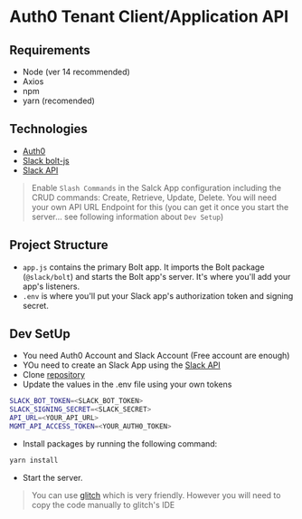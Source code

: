Auth0 Tenant Client/Application API
=================

## Requirements

- Node (ver 14 recommended)
- Axios
- npm
- yarn (recomended)

## Technologies

- [Auth0](https://auth0.com/docs/api/management/v2/#!/Clients/delete_clients_by_id)
- [Slack bolt-js](https://api.slack.com/start/building/bolt-js)
- [Slack API](https://api.slack.com/apps)

> Enable `Slash Commands` in the Salck App configuration including the CRUD commands: Create, Retrieve, Update, Delete. You will need your own API URL Endpoint for this (you can get it once you start the server... see following information about `Dev Setup`)

Project Structure
------------

- `app.js` contains the primary Bolt app. It imports the Bolt package (`@slack/bolt`) and starts the Bolt app's server. It's where you'll add your app's listeners.
- `.env` is where you'll put your Slack app's authorization token and signing secret.

## Dev SetUp

- You need Auth0 Account and Slack Account (Free account are enough)
- YOu need to create an Slack App using the [Slack API](https://api.slack.com/apps)
- Clone [repository](https://github.com/djperezh/Auth0)
- Update the values in the .env file using your own tokens

```bash
SLACK_BOT_TOKEN=<SLACK_BOT_TOKEN>
SLACK_SIGNING_SECRET=<SLACK_SECRET>
API_URL=<YOUR_API_URL>
MGMT_API_ACCESS_TOKEN=<YOUR_AUTH0_TOKEN>
```

- Install packages by running the following command:

```bash
yarn install
```

- Start the server. 
> You can use [glitch](https://glitch.com/) which is very friendly. However you will need to copy the code manually to glitch's IDE
